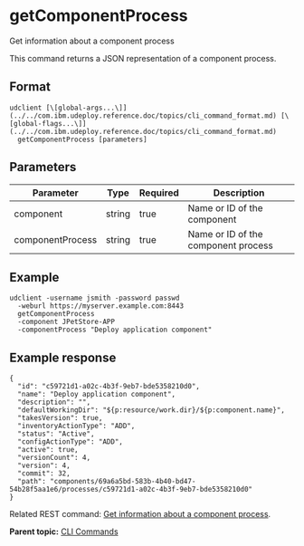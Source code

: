 # getComponentProcess

Get information about a component process

This command returns a JSON representation of a component process.

## Format

```
udclient [\[global-args...\]](../../com.ibm.udeploy.reference.doc/topics/cli_command_format.md) [\[global-flags...\]](../../com.ibm.udeploy.reference.doc/topics/cli_command_format.md)
  getComponentProcess [parameters]
```

## Parameters

|Parameter|Type|Required|Description|
|---------|----|--------|-----------|
|component|string|true|Name or ID of the component|
|componentProcess|string|true|Name or ID of the component process|

## Example

```
udclient -username jsmith -password passwd 
  -weburl https://myserver.example.com:8443
  getComponentProcess
  -component JPetStore-APP
  -componentProcess "Deploy application component"
```

## Example response

```
{
  "id": "c59721d1-a02c-4b3f-9eb7-bde5358210d0",
  "name": "Deploy application component",
  "description": "",
  "defaultWorkingDir": "${p:resource/work.dir}/${p:component.name}",
  "takesVersion": true,
  "inventoryActionType": "ADD",
  "status": "Active",
  "configActionType": "ADD",
  "active": true,
  "versionCount": 4,
  "version": 4,
  "commit": 32,
  "path": "components/69a6a5bd-583b-4b40-bd47-54b28f5aa1e6/processes/c59721d1-a02c-4b3f-9eb7-bde5358210d0"
}
```

Related REST command: [Get information about a component process](rest_cli_componentprocess_info_get.md).

**Parent topic:** [CLI Commands](../../com.ibm.udeploy.reference.doc/topics/cli_commands.md)

